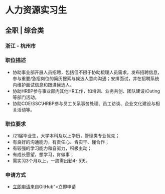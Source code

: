
# 人力资源实习生
## 全职  |  综合类
### 浙江 - 杭州市

### 职位描述
- 协助事业部开展人员招聘，包括但不限于协助梳理人员需求，发布招聘信息，参与重要/急招岗位的简历搜索与候选人意向沟通；安排面试，并在招聘系统内维护面试信息和跟进候选人。
- 协助HRBP参与事业部内其他HR工作，如培训、业务共创、团队建设\Outing等部门活动。
- 协助COE\SSC\HRBP参与员工关系事务处理、员工访谈、企业文化建设与相关活动等。
### 职位要求
- /21届毕业生，大学本科及以上学历，管理类专业优先；
- 有良好的沟通能力，有责任心、肯实干、懂合作；
- 有较强的学习能力和自驱力，积极主动；
- 有成长愿望，想学习，肯做事；
- 需实习3个月以上，一周需出勤4- 5天。
### 申请方式
- <a href="mailto:hr@tuya.com?subject=求职简历-人力资源实习生-来自GitHub">立即申请</a>来自GitHub">立即申请</a>